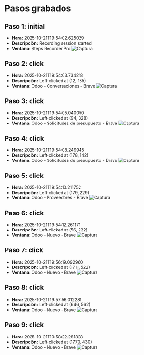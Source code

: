 # Pasos grabados

## Paso 1: initial
- **Hora:** 2025-10-21T19:54:02.625029
- **Descripción:** Recording session started
- **Ventana:** Steps Recorder Pro
![Captura](Capturas/step_000_initial_20251021_195402_474908.png)

## Paso 2: click
- **Hora:** 2025-10-21T19:54:03.734218
- **Descripción:** Left-clicked at (12, 135)
- **Ventana:** Odoo - Conversaciones - Brave
![Captura](Capturas/step_001_20251021_195403_568561.png)

## Paso 3: click
- **Hora:** 2025-10-21T19:54:05.040050
- **Descripción:** Left-clicked at (94, 328)
- **Ventana:** Odoo - Solicitudes de presupuesto - Brave
![Captura](Capturas/step_002_20251021_195404_797949.png)

## Paso 4: click
- **Hora:** 2025-10-21T19:54:08.249945
- **Descripción:** Left-clicked at (178, 142)
- **Ventana:** Odoo - Solicitudes de presupuesto - Brave
![Captura](Capturas/step_003_20251021_195407_947978.png)

## Paso 5: click
- **Hora:** 2025-10-21T19:54:10.211752
- **Descripción:** Left-clicked at (179, 229)
- **Ventana:** Odoo - Proveedores - Brave
![Captura](Capturas/step_004_20251021_195409_970239.png)

## Paso 6: click
- **Hora:** 2025-10-21T19:54:12.261171
- **Descripción:** Left-clicked at (56, 222)
- **Ventana:** Odoo - Nuevo - Brave
![Captura](Capturas/step_005_20251021_195412_101616.png)

## Paso 7: click
- **Hora:** 2025-10-21T19:56:19.092960
- **Descripción:** Left-clicked at (1711, 522)
- **Ventana:** Odoo - Nuevo - Brave
![Captura](Capturas/step_006_20251021_195618_926294.png)

## Paso 8: click
- **Hora:** 2025-10-21T19:57:56.012281
- **Descripción:** Left-clicked at (646, 562)
- **Ventana:** Odoo - Nuevo - Brave
![Captura](Capturas/step_007_20251021_195755_840751.png)

## Paso 9: click
- **Hora:** 2025-10-21T19:58:22.281828
- **Descripción:** Left-clicked at (1770, 430)
- **Ventana:** Odoo - Nuevo - Brave
![Captura](Capturas/step_008_20251021_195822_110769.png)

